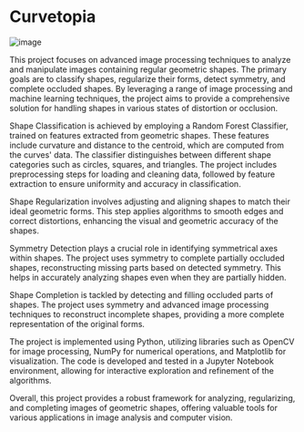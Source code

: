 # Curvetopia

![image](https://github.com/user-attachments/assets/c1693620-e27c-4664-8427-43013f268720)


This project focuses on advanced image processing techniques to analyze and manipulate images containing regular geometric shapes. The primary goals are to classify shapes, regularize their forms, detect symmetry, and complete occluded shapes. By leveraging a range of image processing and machine learning techniques, the project aims to provide a comprehensive solution for handling shapes in various states of distortion or occlusion.

Shape Classification is achieved by employing a Random Forest Classifier, trained on features extracted from geometric shapes. These features include curvature and distance to the centroid, which are computed from the curves' data. The classifier distinguishes between different shape categories such as circles, squares, and triangles. The project includes preprocessing steps for loading and cleaning data, followed by feature extraction to ensure uniformity and accuracy in classification.

Shape Regularization involves adjusting and aligning shapes to match their ideal geometric forms. This step applies algorithms to smooth edges and correct distortions, enhancing the visual and geometric accuracy of the shapes.

Symmetry Detection plays a crucial role in identifying symmetrical axes within shapes. The project uses symmetry to complete partially occluded shapes, reconstructing missing parts based on detected symmetry. This helps in accurately analyzing shapes even when they are partially hidden.

Shape Completion is tackled by detecting and filling occluded parts of shapes. The project uses symmetry and advanced image processing techniques to reconstruct incomplete shapes, providing a more complete representation of the original forms.

The project is implemented using Python, utilizing libraries such as OpenCV for image processing, NumPy for numerical operations, and Matplotlib for visualization. The code is developed and tested in a Jupyter Notebook environment, allowing for interactive exploration and refinement of the algorithms.

Overall, this project provides a robust framework for analyzing, regularizing, and completing images of geometric shapes, offering valuable tools for various applications in image analysis and computer vision.
